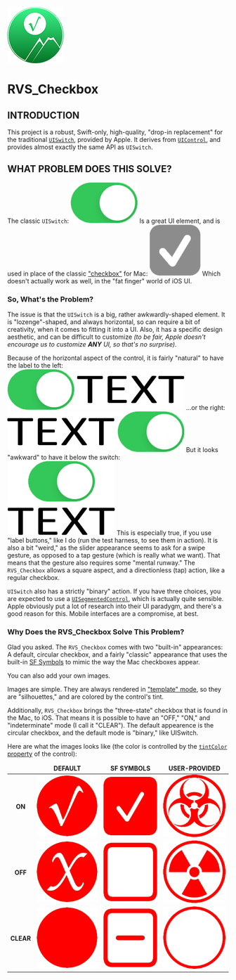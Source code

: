 ![Icon](img/icon.png)

# RVS_Checkbox

## INTRODUCTION
This project is a robust, Swift-only, high-quality, "drop-in replacement" for the traditional [`UISwitch`](https://developer.apple.com/documentation/uikit/uiswitch), provided by Apple. It derives from [`UIControl`](https://developer.apple.com/documentation/uikit/uicontrol), and provides almost exactly the same API as `UISwitch`.

## WHAT PROBLEM DOES THIS SOLVE?
The classic `UISwitch`:
![Icon](img/UISwitch.png)
Is a great UI element, and is used in place of the classic ["checkbox"](https://developer.apple.com/documentation/appkit/nsbutton) for Mac: 
![Icon](img/CheckBoxes_Selected.png)
Which doesn't actually work as well, in the "fat finger" world of iOS UI.
### So, What's the Problem?
The issue is that the `UISwitch` is a big, rather awkwardly-shaped element. It is "lozenge"-shaped, and always horizontal, so can require a bit of creativity, when it comes to fitting it into a UI. Also, it has a specific design aesthetic, and can be difficult to customize *(to be fair, Apple doesn't encourage us to customize **ANY** UI, so that's no surprise).*

Because of the horizontal aspect of the control, it is fairly "natural" to have the label to the left:
![Icon](img/UISwitchLabels-Left.png)
...or the right:
![Icon](img/UISwitchLabels-Right.png)
But it looks "awkward" to have it below the switch:
![Icon](img/UISwitchLabels-Bottom.png)
This is especially true, if you use "label buttons," like I do (run the test harness, to see them in action).
It is also a bit "weird," as the slider appearance seems to ask for a swipe gesture, as opposed to a tap gesture (which is really what we want). That means that the gesture also requires some "mental runway."
The `RVS_Checkbox` allows a square aspect, and a directionless (tap) action, like a regular checkbox.

`UISwitch` also has a strictly "binary" action. If you have three choices, you are expected to use a [`UISegmentedControl`](https://developer.apple.com/documentation/uikit/uisegmentedcontrol), which is actually quite sensible. Apple obviously put a lot of research into their UI paradygm, and there's a good reason for this. Mobile interfaces are a compromise, at best.

### Why Does the RVS_Checkbox Solve This Problem?
Glad you asked. The `RVS_Checkbox` comes with two "built-in" appearances: A default, circular checkbox, and a fairly "classic" appearance that uses the built-in [SF Symbols](https://developer.apple.com/design/human-interface-guidelines/sf-symbols/overview/) to mimic the way the Mac checkboxes appear.

You can also add your own images.

Images are simple. They are always rendered in ["template" mode](https://developer.apple.com/documentation/uikit/uiimage/renderingmode/alwaystemplate), so they are "silhouettes," and are colored by the control's tint.

Additionally, `RVS_Checkbox` brings the "three-state" checkbox that is found in the Mac, to iOS. That means it is possible to have an "OFF," "ON," and "indeterminate" mode (I call it "CLEAR"). The default appearence is the circular checkbox, and the default mode is "binary," like UISwitch.

Here are what the images looks like (the color is controlled by the [`tintColor` property](https://developer.apple.com/documentation/uikit/uiview/1622467-tintcolor) of the control):
<table style="text-align:center">
    <thead>
        <tr>
            <td>&nbsp;</td>
            <td><strong>DEFAULT</strong></td>
            <td><strong>SF SYMBOLS</strong></td>
            <td><strong>USER-PROVIDED</strong></td>
        </tr>
    </thead>
    <tbody>
    <tr>
        <td><strong>ON</strong></td>
        <td><img src="img/OnDefault.png" /></td>
        <td><img src="img/SFOn.png" /></td>
        <td><img src="img/BioHazard.png" /></td>
    </tr>
    <tr>
        <td><strong>OFF</strong></td>
        <td><img src="img/OffDefault.png" /></td>
        <td><img src="img/SFOff.png" /></td>
        <td><img src="img/Radiation.png" /></td>
    </tr>
    <tr>
        <td><strong>CLEAR</strong></td>
        <td><img src="img/ClearDefault.png" /></td>
        <td><img src="img/SFClear.png" /></td>
        <td><img src="img/Clear.png" /></td>
    </tr>
    </tbody>
</table>
